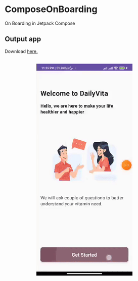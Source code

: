 # ComposeOnBoarding

On Boarding in Jetpack Compose

## Output app

Download [here.](releaseApk/ComposeOnBoarding.apk)

<br>
<div align="center">
  <img src="gif/compose%20on%20boarding.gif" alt="Popular Movie List App" width="304">
</div>